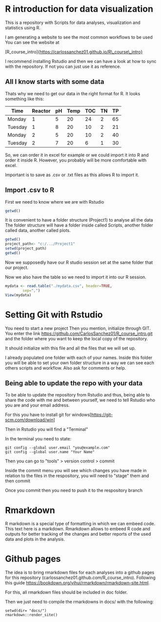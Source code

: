 # R introduction for data visualization

This is a repository with Scripts for data analyses, visualization and statistics
using R.

I am generating a website to see the most common workflows to be used
You can see the website at

[R\_course\_intro]{https://carlossanchez01.github.io/R\_course\_intro}

I recommend installing Rstudio and then we can have a look at how to sync with 
the repository. If not you can just use it as reference.

## All I know starts with some data

Thats why we need to get our data in the right format for R.
It looks something like this:

| Time    | Reactor | pH | Temp | TOC | TN | TP |
|---------|---------|----|------|-----|----|----|
| Monday  | 1       | 5  | 20   | 24  | 2  | 65 |
| Tuesday | 1       | 8  | 20   | 10  | 2  | 21 |
| Monday  | 2       | 5  | 20   | 10  | 2  | 40 |
| Tuesday | 2       | 7  | 20   | 6   | 1  | 30 |

So, we can order it in excel for example or we could import it into R and order
it inside R. However, you probably will be more comfortable with excel.

Important is to save as .csv or .txt files as this allows R to import it.

## Import .csv to R

First we need to know where we are with Rstudio

```R
getwd()
```
It is convenient to have a folder structure (Project1) to analyse all the data
The folder structure will have a folder inside called Scripts, another folder 
called data, another called plots.

```R
getwd()
project_path<- "c:/.../Project1"
setwd(project_path)
getwd()
```
Now we supposedly have our R studio session set at the same folder that our 
project.

Now we also have the table so we need to import it into our R session.

```R
mydata <- read.table("./mydata.csv", header=TRUE,
        sep=",")
View(mydata)
```

# Setting Git with Rstudio

You need to start a new project
Then you mention, initialize through GIT. You enter the link https://github.com/CarlosSanchez01/R_course_intro.git and the folder where you 
want to keep the local copy of the repository.

It should initialize with this file and all the files that we will set up.

I already populated one folder with each of your names. Inside this folder you will be able to set your own folder structure in a way we can see each others scripts and workflow. Also ask for comments or help.

## Being able to update the repo with your data

To be able to update the repository from Rstudio and thus, being able to share the code with me and between yourself, we need to tell Rstudio who you are and your email address.

For this you have to install git for windows[https://git-scm.com/download/win]

Then in Rstudio you will find a "Terminal"

In the terminal you need to state:

```
git config --global user.email "you@example.com"
git config --global user.name "Your Name"
```
Then you can go to "tools" > version control > commit 

Inside the commit menu you will see which changes you have made in relation to the files in the respository, you will need to "stage" them and then commit

Once you commit then you need to push it to the respository branch

# Rmarkdown

R markdown is a special type of formatting in which we can embeed code.
This text here is a markdown. Rmarkdown allows to embeed R code and outputs 
for better tracking of the changes and better reports of the used data
and plots in the analysis.

# Github pages

The idea is to bring rmarkdown files for each analyses into a github pages for this repository (carlossanchez01.github.com/R_course_intro). Following this guide https://bookdown.org/yihui/rmarkdown/rmarkdown-site.html.

For this, all rmarkdown files should be included in doc folder.

Then we just need to compile the rmarkdowns in docs/ with the following:

```
setwd(dir= "docs/")
rmarkdown::render_site()
```
